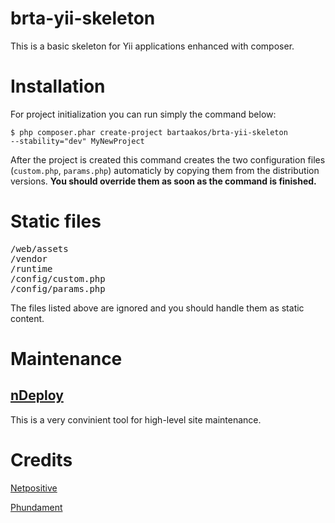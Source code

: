 # brta-yii-skeleton

This is a basic skeleton for Yii applications enhanced with composer.

# Installation

For project initialization you can run simply the command below:

<code>$ php composer.phar create-project bartaakos/brta-yii-skeleton --stability="dev" MyNewProject</code>

After the project is created this command creates the two configuration files (<code>custom.php</code>, <code>params.php</code>) automaticly by copying them from the distribution versions. **You should override them as soon as the command is finished.**

# Static files

<pre>
/web/assets
/vendor
/runtime
/config/custom.php
/config/params.php
</pre>

The files listed above are ignored and you should handle them as static content.

# Maintenance

## [nDeploy](https://github.com/Netpositive/ndeploy)

This is a very convinient tool for high-level site maintenance.

# Credits

[Netpositive](http://netpositive.hu)

[Phundament](http://phundament.com)